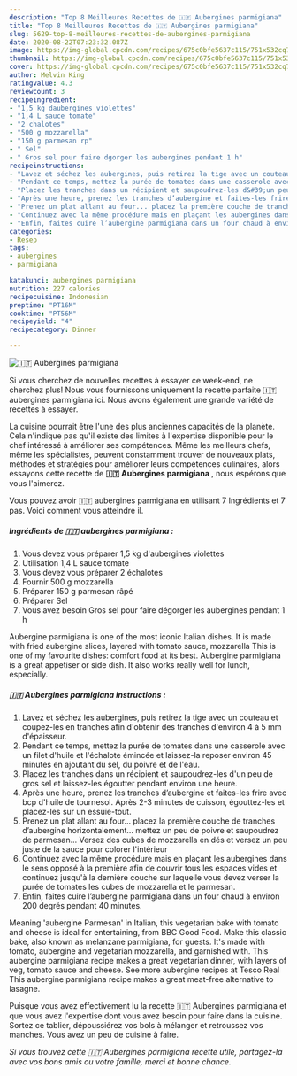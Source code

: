 ```yaml
---
description: "Top 8 Meilleures Recettes de 🇮🇹 Aubergines parmigiana"
title: "Top 8 Meilleures Recettes de 🇮🇹 Aubergines parmigiana"
slug: 5629-top-8-meilleures-recettes-de-aubergines-parmigiana
date: 2020-08-22T07:23:32.087Z
image: https://img-global.cpcdn.com/recipes/675c0bfe5637c115/751x532cq70/🇮🇹-aubergines-parmigiana-photo-principale-de-la-recette.jpg
thumbnail: https://img-global.cpcdn.com/recipes/675c0bfe5637c115/751x532cq70/🇮🇹-aubergines-parmigiana-photo-principale-de-la-recette.jpg
cover: https://img-global.cpcdn.com/recipes/675c0bfe5637c115/751x532cq70/🇮🇹-aubergines-parmigiana-photo-principale-de-la-recette.jpg
author: Melvin King
ratingvalue: 4.3
reviewcount: 3
recipeingredient:
- "1,5 kg daubergines violettes"
- "1,4 L sauce tomate"
- "2 chalotes"
- "500 g mozzarella"
- "150 g parmesan rp"
- " Sel"
- " Gros sel pour faire dgorger les aubergines pendant 1 h"
recipeinstructions:
- "Lavez et séchez les aubergines, puis retirez la tige avec un couteau et coupez-les en tranches afin d&#39;obtenir des tranches d&#39;environ 4 à 5 mm d&#39;épaisseur."
- "Pendant ce temps, mettez la purée de tomates dans une casserole avec un filet d&#39;huile et l&#39;échalote émincée et laissez-la reposer environ 45 minutes en ajoutant du sel, du poivre et de l&#39;eau."
- "Placez les tranches dans un récipient et saupoudrez-les d&#39;un peu de gros sel et laissez-les égoutter pendant environ une heure."
- "Après une heure, prenez les tranches d’aubergine et faites-les frire avec bcp d&#39;huile de tournesol. Après 2-3 minutes de cuisson, égouttez-les et placez-les sur un essuie-tout."
- "Prenez un plat allant au four... placez la première couche de tranches d’aubergine horizontalement... mettez un peu de poivre et saupoudrez de parmesan... Versez des cubes de mozzarella en dés et versez un peu juste de la sauce pour colorer l&#39;intérieur"
- "Continuez avec la même procédure mais en plaçant les aubergines dans le sens opposé à la première afin de couvrir tous les espaces vides et continuez jusqu&#39;à la dernière couche sur laquelle vous devez verser la purée de tomates les cubes de mozzarella et le parmesan."
- "Enfin, faites cuire l’aubergine parmigiana dans un four chaud à environ 200 degrés pendant 40 minutes."
categories:
- Resep
tags:
- aubergines
- parmigiana

katakunci: aubergines parmigiana 
nutrition: 227 calories
recipecuisine: Indonesian
preptime: "PT16M"
cooktime: "PT56M"
recipeyield: "4"
recipecategory: Dinner

---
```



![🇮🇹 Aubergines parmigiana](https://img-global.cpcdn.com/recipes/675c0bfe5637c115/751x532cq70/🇮🇹-aubergines-parmigiana-photo-principale-de-la-recette.jpg)

Si vous cherchez de nouvelles recettes à essayer ce week-end, ne cherchez plus! Nous vous fournissons uniquement la recette parfaite 🇮🇹 aubergines parmigiana ici. Nous avons également une grande variété de recettes à essayer.

La cuisine pourrait être l'une des plus anciennes capacités de la planète. Cela n'indique pas qu'il existe des limites à l'expertise disponible pour le chef intéressé à améliorer ses compétences. Même les meilleurs chefs, même les spécialistes, peuvent constamment trouver de nouveaux plats, méthodes et stratégies pour améliorer leurs compétences culinaires, alors essayons cette recette de <strong> 🇮🇹 Aubergines parmigiana </strong>, nous espérons que vous l'aimerez.

<!--inarticleads1-->

Vous pouvez avoir 🇮🇹 aubergines parmigiana en utilisant 7 Ingrédients et 7 pas. Voici comment vous atteindre il.

##### Ingrédients de 🇮🇹 aubergines parmigiana :

1. Vous devez vous préparer 1,5 kg d&#39;aubergines violettes
1. Utilisation 1,4 L sauce tomate
1. Vous devez vous préparer 2 échalotes
1. Fournir 500 g mozzarella
1. Préparer 150 g parmesan râpé
1. Préparer  Sel
1. Vous avez besoin  Gros sel pour faire dégorger les aubergines pendant 1 h


Aubergine parmigiana is one of the most iconic Italian dishes. It is made with fried aubergine slices, layered with tomato sauce, mozzarella This is one of my favourite dishes: comfort food at its best. Aubergine parmigiana is a great appetiser or side dish. It also works really well for lunch, especially. 

<!--inarticleads2-->

##### 🇮🇹 Aubergines parmigiana instructions :

1. Lavez et séchez les aubergines, puis retirez la tige avec un couteau et coupez-les en tranches afin d&#39;obtenir des tranches d&#39;environ 4 à 5 mm d&#39;épaisseur.
1. Pendant ce temps, mettez la purée de tomates dans une casserole avec un filet d&#39;huile et l&#39;échalote émincée et laissez-la reposer environ 45 minutes en ajoutant du sel, du poivre et de l&#39;eau.
1. Placez les tranches dans un récipient et saupoudrez-les d&#39;un peu de gros sel et laissez-les égoutter pendant environ une heure.
1. Après une heure, prenez les tranches d’aubergine et faites-les frire avec bcp d&#39;huile de tournesol. Après 2-3 minutes de cuisson, égouttez-les et placez-les sur un essuie-tout.
1. Prenez un plat allant au four... placez la première couche de tranches d’aubergine horizontalement... mettez un peu de poivre et saupoudrez de parmesan... Versez des cubes de mozzarella en dés et versez un peu juste de la sauce pour colorer l&#39;intérieur
1. Continuez avec la même procédure mais en plaçant les aubergines dans le sens opposé à la première afin de couvrir tous les espaces vides et continuez jusqu&#39;à la dernière couche sur laquelle vous devez verser la purée de tomates les cubes de mozzarella et le parmesan.
1. Enfin, faites cuire l’aubergine parmigiana dans un four chaud à environ 200 degrés pendant 40 minutes.


Meaning &#39;aubergine Parmesan&#39; in Italian, this vegetarian bake with tomato and cheese is ideal for entertaining, from BBC Good Food. Make this classic bake, also known as melanzane parmigiana, for guests. It&#39;s made with tomato, aubergine and vegetarian mozzarella, and garnished with. This aubergine parmigiana recipe makes a great vegetarian dinner, with layers of veg, tomato sauce and cheese. See more aubergine recipes at Tesco Real This aubergine parmigiana recipe makes a great meat-free alternative to lasagne. 

<!--inarticleads1-->

<p>
Puisque vous avez effectivement lu la recette 🇮🇹 Aubergines parmigiana et que vous avez l'expertise dont vous avez besoin pour faire dans la cuisine. Sortez ce tablier, dépoussiérez vos bols à mélanger et retroussez vos manches. Vous avez un peu de cuisine à faire.
</p>

<p>
<i>Si vous trouvez cette 🇮🇹 Aubergines parmigiana recette utile, partagez-la avec vos bons amis ou votre famille, merci et bonne chance.</i>
</p>

